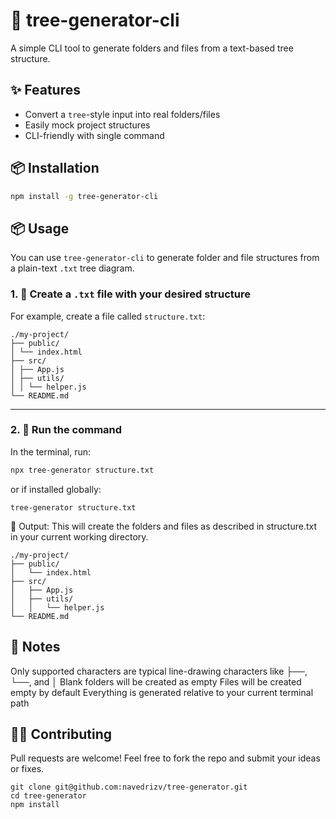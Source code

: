 # 📁 tree-generator-cli

A simple CLI tool to generate folders and files from a text-based tree structure.

## ✨ Features

- Convert a `tree`-style input into real folders/files
- Easily mock project structures
- CLI-friendly with single command

## 📦 Installation

```bash
npm install -g tree-generator-cli
```

## 📦 Usage

You can use `tree-generator-cli` to generate folder and file structures from a plain-text `.txt` tree diagram.

### 1. 📄 Create a `.txt` file with your desired structure

For example, create a file called `structure.txt`:

```
./my-project/
├── public/
│ └── index.html
├── src/
│ ├── App.js
│ ├── utils/
│ │ └── helper.js
└── README.md
```

---

### 2. 🚀 Run the command

In the terminal, run:

```bash
npx tree-generator structure.txt
```

or if installed globally:

```
tree-generator structure.txt
```

🧱 Output:
This will create the folders and files as described in structure.txt in your current working directory.

```
./my-project/
├── public/
│   └── index.html
├── src/
│   ├── App.js
│   ├── utils/
│   │   └── helper.js
└── README.md
```

## 📝 Notes

Only supported characters are typical line-drawing characters like ├──, └──, and │
Blank folders will be created as empty
Files will be created empty by default
Everything is generated relative to your current terminal path

## 🧑‍💻 Contributing

Pull requests are welcome! Feel free to fork the repo and submit your ideas or fixes.

```
git clone git@github.com:navedrizv/tree-generator.git
cd tree-generator
npm install
```

